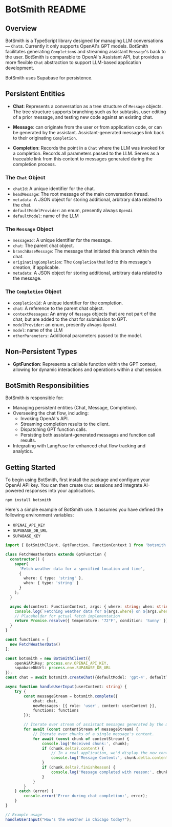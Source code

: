 # BotSmith README

## Overview

BotSmith is a TypeScript library designed for managing LLM conversations — `Chat`s. Currently it only supports OpenAI's GPT models. BotSmith facilitates generating `Completion`s and streaming assistant `Message`'s back to the user. BotSmith is comparable to OpenAI's Assistant API, but provides a more 
flexible `Chat` abstraction to support LLM-based application development.

BotSmith uses Supabase for persistence.

## Persistent Entities

- **Chat**: Represents a conversation as a tree structure of `Message` objects. The tree structure
supports branching such as for subtasks, user editing of a prior message, and testing new code against an existing chat.

- **Message**: can originate from the user or from application code, or can be generated by the assistant. Assistant-generated messages link back to their originating `Completion`.

- **Completion**: Records the point in a `Chat` where the LLM was invoked for a completion. Records all parameters passed to the LLM. Serves as a traceable link from this content to messages generated
during the completion process.

### The `Chat` Object

- `chatId`: A unique identifier for the chat.
- `headMessage`: The root message of the main conversation thread.
- `metadata`: A JSON object for storing additional, arbitrary data related to the chat.
- `defaultModelProvider`: an enum, presently always `OpenAi`
- `defaultModel`: name of the LLM

### The `Message` Object

- `messageId`: A unique identifier for the message.
- `chat`: The parent chat object.
- `branchBaseMessage`: The message that initiated this branch within the chat.
- `originatingCompletion`: The `Completion` that led to this message's creation, if applicable.
- `metadata`: A JSON object for storing additional, arbitrary data related to the message.

### The `Completion` Object

- `completionId`: A unique identifier for the completion.
- `chat`: A reference to the parent chat object.
- `contextMessages`: An array of `Message` objects that are not part of the chat, but are added to the chat for submission to GPT.
- `modelProvider`: an enum, presently always `OpenAi`
- `model`: name of the LLM
- `otherParameters`: Additional parameters passed to the model.

## Non-Persistent Types

- **GptFunction**: Represents a callable function within the GPT context, allowing for dynamic interactions and operations within a chat session.

## BotSmith Responsibilities

BotSmith is responsible for:
- Managing persistent entities (Chat, Message, Completion).
- Overseeing the chat flow, including:
  - Invoking OpenAI's API.
  - Streaming completion results to the client.
  - Dispatching GPT function calls.
  - Persisting both assistant-generated messages and function call results.
- Integrating with LangFuse for enhanced chat flow tracking and analytics.

## Getting Started

To begin using BotSmith, first install the package and configure your OpenAI API key. You can then create `Chat` sessions and integrate AI-powered responses into your applications.

```
npm install botsmith
```

Here's a simple example of BotSmith use. It assumes you have defined the following environment variables:
- `OPENAI_API_KEY`
- `SUPABASE_DB_URL`
- `SUPABASE_KEY`

```typescript
import { BotSmithClient, GptFunction, FunctionContext } from 'botsmith';

class FetchWeatherData extends GptFunction {
  constructor() {
    super(
      'Fetch weather data for a specified location and time',
      {
        where: { type: 'string' },
        when: { type: 'string' }
      }
    );
  }

  async do(context: FunctionContext, args: { where: string; when: string }): Promise<any> {
    console.log(`Fetching weather data for ${args.where} on ${args.when}...`);
    // Placeholder for actual fetch implementation
    return Promise.resolve({ temperature: '72°F', condition: 'Sunny' });
  }
}

const functions = [
  new FetchWeatherData()
];

const botsmith = new BotSmithClient({ 
    openAiAPiKey: process.env.OPENAI_API_KEY,
    supabaseDbUrl: process.env.SUPABASE_DB_URL
});
const chat = await botsmith.createChat({defaultModel: 'gpt-4', defaultTemperature: 0 });

async function handleUserInput(userContent: string) {
    try {
        const messageStream = botsmith.complete({
            chat: chat,
            newMessages: [{ role: 'user', content: userContent }],
            functions: functions
        });

        // Iterate over stream of assistant messages generated by the model.
        for await (const contentStream of messageStream) {
            // Iterate over chunks of a single message's content.
            for await (const chunk of contentStream) {
                console.log('Received chunk:', chunk);
                if (chunk.delta?.content) {
                    // In a real application, we'd display the new content chunk in the UI.
                    console.log('Message Content:', chunk.delta.content);
                }
                if (chunk.delta?.finishReason) {
                    console.log('Message completed with reason:', chunk.delta.finishReason);
                }
            }
        }
    } catch (error) {
        console.error('Error during chat completion:', error);
    }
}

// Example usage
handleUserInput("How's the weather in Chicago today?");
```